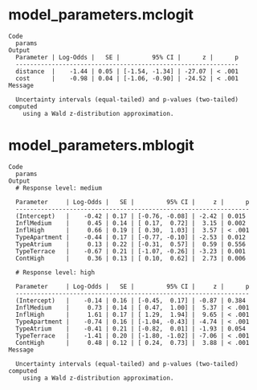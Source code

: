 # model_parameters.mclogit

    Code
      params
    Output
      Parameter | Log-Odds |   SE |         95% CI |      z |      p
      --------------------------------------------------------------
      distance  |    -1.44 | 0.05 | [-1.54, -1.34] | -27.07 | < .001
      cost      |    -0.98 | 0.04 | [-1.06, -0.90] | -24.52 | < .001
    Message
      
      Uncertainty intervals (equal-tailed) and p-values (two-tailed) computed
        using a Wald z-distribution approximation.

# model_parameters.mblogit

    Code
      params
    Output
      # Response level: medium
      
      Parameter     | Log-Odds |   SE |         95% CI |     z |      p
      -----------------------------------------------------------------
      (Intercept)   |    -0.42 | 0.17 | [-0.76, -0.08] | -2.42 | 0.015 
      InflMedium    |     0.45 | 0.14 | [ 0.17,  0.72] |  3.15 | 0.002 
      InflHigh      |     0.66 | 0.19 | [ 0.30,  1.03] |  3.57 | < .001
      TypeApartment |    -0.44 | 0.17 | [-0.77, -0.10] | -2.53 | 0.012 
      TypeAtrium    |     0.13 | 0.22 | [-0.31,  0.57] |  0.59 | 0.556 
      TypeTerrace   |    -0.67 | 0.21 | [-1.07, -0.26] | -3.23 | 0.001 
      ContHigh      |     0.36 | 0.13 | [ 0.10,  0.62] |  2.73 | 0.006 
      
      # Response level: high
      
      Parameter     | Log-Odds |   SE |         95% CI |     z |      p
      -----------------------------------------------------------------
      (Intercept)   |    -0.14 | 0.16 | [-0.45,  0.17] | -0.87 | 0.384 
      InflMedium    |     0.73 | 0.14 | [ 0.47,  1.00] |  5.37 | < .001
      InflHigh      |     1.61 | 0.17 | [ 1.29,  1.94] |  9.65 | < .001
      TypeApartment |    -0.74 | 0.16 | [-1.04, -0.43] | -4.74 | < .001
      TypeAtrium    |    -0.41 | 0.21 | [-0.82,  0.01] | -1.93 | 0.054 
      TypeTerrace   |    -1.41 | 0.20 | [-1.80, -1.02] | -7.06 | < .001
      ContHigh      |     0.48 | 0.12 | [ 0.24,  0.73] |  3.88 | < .001
    Message
      
      Uncertainty intervals (equal-tailed) and p-values (two-tailed) computed
        using a Wald z-distribution approximation.

